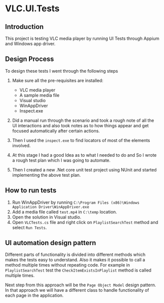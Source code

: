 # VLC.UI.Tests

## Introduction

This project is testing VLC media player by running UI Tests through Appium and Windows app driver. 

## Design Process

To design these tests I went through the following steps
1. Make sure all the pre-requisites are installed:
    * VLC media player
    * A sample media file
    * Visual studio
    * WinAppDriver
    * Inspect.exe
    
2. Did a manual run through the scenario and took a rough note of all the UI interactions and also took notes as to how things appear and get focused automatically after certain actions.

3. Then I used the `inspect.exe` to find locators of most of the elements involved.

4. At this stage I had a good Idea as to what I needed to do and So I wrote a rough test plan which I was going to automate.

5. Then I created a new .Net core unit test project using NUnit and started implementing the above test plan.

## How to run tests
1. Run WinAppDriver by running `C:\Program Files (x86)\Windows Application Driver\WinAppDriver.exe`
2. Add a media file called `test.mp4` in `C:\temp` location.
3. Open the solution in Visual studio.
4. Open `VLCTests.cs` file and right click on `PlaylistSearchTest` method and select `Run Tests`.


## UI automation design pattern
Different parts of functionality is divided into different methods which makes the tests easy to understand. Also it makes it possible to call a method multiple times without repeating code. For example in `PlaylistSearchTest` test the `CheckItemExistsInPlaylist` method is called multiple times. 

Next step from this approach will be the `Page Object Model` design pattern. In that approach we will have a different class to handle functionality of each page in the application. 




